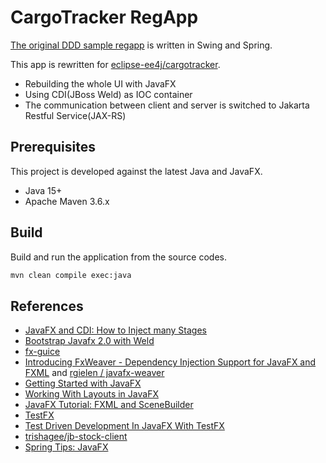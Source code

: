 # CargoTracker RegApp

[The original DDD sample regapp](https://github.com/citerus/dddsample-regapp) is written in Swing and Spring. 

This app is rewritten for [eclipse-ee4j/cargotracker](https://github.com/hantsy/cargotracker).

* Rebuilding the whole UI with JavaFX 
* Using CDI(JBoss Weld) as IOC container
* The communication between client and server is switched to Jakarta Restful Service(JAX-RS)

## Prerequisites

This project is developed against the latest Java and JavaFX.
 
* Java 15+
* Apache Maven 3.6.x

## Build 

Build and run the application from the source codes.

```bash
mvn clean compile exec:java
```

## References

* [JavaFX and CDI: How to Inject many Stages](https://stackoverflow.com/questions/47591527/javafx-and-cdi-how-to-inject-many-stages)
* [Bootstrap Javafx 2.0 with Weld](https://stackoverflow.com/questions/14654627/bootstrap-javafx-2-0-with-weld)
* [fx-guice](https://github.com/cathive/fx-guice)
* [Introducing FxWeaver - Dependency Injection Support for JavaFX and FXML](https://rgielen.net/posts/2019/introducing-fxweaver-dependency-injection-support-for-javafx-and-fxml/) and  [rgielen /  javafx-weaver](https://github.com/rgielen/javafx-weaver)
* [Getting Started with JavaFX](https://docs.oracle.com/javafx/2/get_started/jfxpub-get_started.htm)
* [Working With Layouts in JavaFX](https://docs.oracle.com/javafx/2/layout/jfxpub-layout.htm)
* [JavaFX Tutorial: FXML and SceneBuilder](https://www.vojtechruzicka.com/javafx-fxml-scene-builder/)
* [TestFX](https://github.com/TestFX/TestFX)
* [Test Driven Development In JavaFX With TestFX](https://medium.com/information-and-technology/test-driven-development-in-javafx-with-testfx-66a84cd561e0)
* [trishagee/jb-stock-client](https://github.com/trishagee/jb-stock-client)
* [Spring Tips: JavaFX ](https://spring.io/blog/2019/01/16/spring-tips-javafx)
